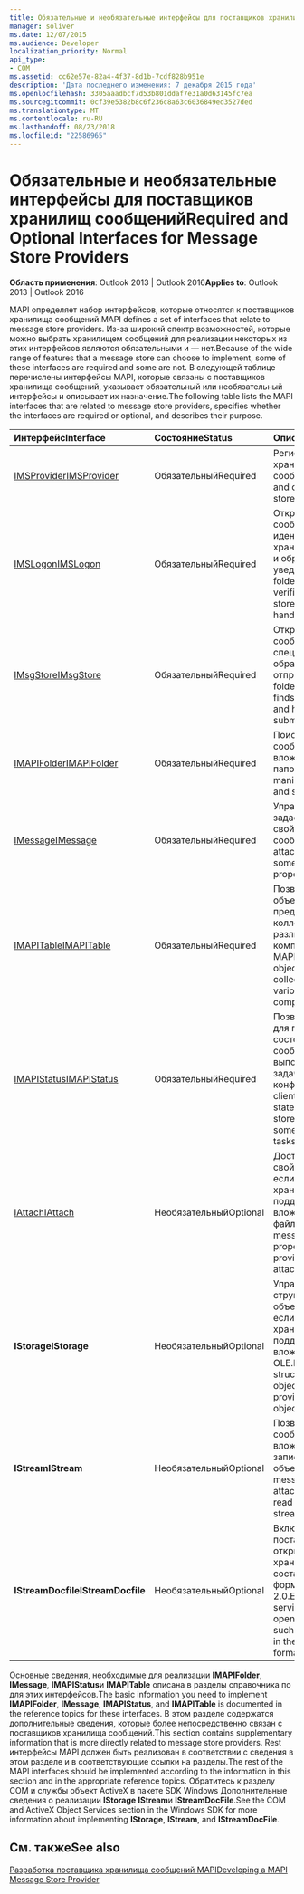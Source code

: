 ```yaml
---
title: Обязательные и необязательные интерфейсы для поставщиков хранилищ сообщений
manager: soliver
ms.date: 12/07/2015
ms.audience: Developer
localization_priority: Normal
api_type:
- COM
ms.assetid: cc62e57e-82a4-4f37-8d1b-7cdf828b951e
description: 'Дата последнего изменения: 7 декабря 2015 года'
ms.openlocfilehash: 3305aaadbcf7d53b801ddaf7e31a0d63145fc7ea
ms.sourcegitcommit: 0cf39e5382b8c6f236c8a63c6036849ed3527ded
ms.translationtype: MT
ms.contentlocale: ru-RU
ms.lasthandoff: 08/23/2018
ms.locfileid: "22586965"
---
```

# <a name="required-and-optional-interfaces-for-message-store-providers"></a><span data-ttu-id="fcd23-103">Обязательные и необязательные интерфейсы для поставщиков хранилищ сообщений</span><span class="sxs-lookup"><span data-stu-id="fcd23-103">Required and Optional Interfaces for Message Store Providers</span></span>

 
  
<span data-ttu-id="fcd23-104">**Область применения**: Outlook 2013 | Outlook 2016</span><span class="sxs-lookup"><span data-stu-id="fcd23-104">**Applies to**: Outlook 2013 | Outlook 2016</span></span> 
  
<span data-ttu-id="fcd23-105">MAPI определяет набор интерфейсов, которые относятся к поставщиков хранилища сообщений.</span><span class="sxs-lookup"><span data-stu-id="fcd23-105">MAPI defines a set of interfaces that relate to message store providers.</span></span> <span data-ttu-id="fcd23-106">Из-за широкий спектр возможностей, которые можно выбрать хранилищем сообщений для реализации некоторых из этих интерфейсов являются обязательными и — нет.</span><span class="sxs-lookup"><span data-stu-id="fcd23-106">Because of the wide range of features that a message store can choose to implement, some of these interfaces are required and some are not.</span></span> <span data-ttu-id="fcd23-107">В следующей таблице перечислены интерфейсы MAPI, которые связаны с поставщиков хранилища сообщений, указывает обязательный или необязательный интерфейсы и описывает их назначение.</span><span class="sxs-lookup"><span data-stu-id="fcd23-107">The following table lists the MAPI interfaces that are related to message store providers, specifies whether the interfaces are required or optional, and describes their purpose.</span></span>
  
|<span data-ttu-id="fcd23-108">**Интерфейс**</span><span class="sxs-lookup"><span data-stu-id="fcd23-108">**Interface**</span></span>|<span data-ttu-id="fcd23-109">**Состояние**</span><span class="sxs-lookup"><span data-stu-id="fcd23-109">**Status**</span></span>|<span data-ttu-id="fcd23-110">**Описание**</span><span class="sxs-lookup"><span data-stu-id="fcd23-110">**Description**</span></span>|
|:-----|:-----|:-----|
|[<span data-ttu-id="fcd23-111">IMSProvider</span><span class="sxs-lookup"><span data-stu-id="fcd23-111">IMSProvider</span></span>](imsprovideriunknown.md) <br/> |<span data-ttu-id="fcd23-112">Обязательный</span><span class="sxs-lookup"><span data-stu-id="fcd23-112">Required</span></span>  <br/> |<span data-ttu-id="fcd23-113">Регистрация или из хранилища сообщений.</span><span class="sxs-lookup"><span data-stu-id="fcd23-113">Logs on to and off of a message store.</span></span>  <br/> |
|[<span data-ttu-id="fcd23-114">IMSLogon</span><span class="sxs-lookup"><span data-stu-id="fcd23-114">IMSLogon</span></span>](imslogoniunknown.md) <br/> |<span data-ttu-id="fcd23-115">Обязательный</span><span class="sxs-lookup"><span data-stu-id="fcd23-115">Required</span></span>  <br/> |<span data-ttu-id="fcd23-116">Открывает папок или сообщений, проверяет идентификатор хранилища сообщений и обрабатывает уведомления.</span><span class="sxs-lookup"><span data-stu-id="fcd23-116">Opens folders or messages, verifies the message store's identity, and handles notifications.</span></span>  <br/> |
|[<span data-ttu-id="fcd23-117">IMsgStore</span><span class="sxs-lookup"><span data-stu-id="fcd23-117">IMsgStore</span></span>](imsgstoreimapiprop.md) <br/> |<span data-ttu-id="fcd23-118">Обязательный</span><span class="sxs-lookup"><span data-stu-id="fcd23-118">Required</span></span>  <br/> |<span data-ttu-id="fcd23-119">Открытие папки или сообщения, находит специальные папки и обработки сообщений, отправляемых.</span><span class="sxs-lookup"><span data-stu-id="fcd23-119">Opens folders or messages, finds special folders, and handles message submissions.</span></span>  <br/> |
|[<span data-ttu-id="fcd23-120">IMAPIFolder</span><span class="sxs-lookup"><span data-stu-id="fcd23-120">IMAPIFolder</span></span>](imapifolderimapicontainer.md) <br/> |<span data-ttu-id="fcd23-121">Обязательный</span><span class="sxs-lookup"><span data-stu-id="fcd23-121">Required</span></span>  <br/> |<span data-ttu-id="fcd23-122">Поиск и обработка сообщений и вложенных папок.</span><span class="sxs-lookup"><span data-stu-id="fcd23-122">Finds and manipulates messages and subfolders.</span></span>  <br/> |
|[<span data-ttu-id="fcd23-123">IMessage</span><span class="sxs-lookup"><span data-stu-id="fcd23-123">IMessage</span></span>](imessageimapiprop.md) <br/> |<span data-ttu-id="fcd23-124">Обязательный</span><span class="sxs-lookup"><span data-stu-id="fcd23-124">Required</span></span>  <br/> |<span data-ttu-id="fcd23-125">Управляет вложения и задает некоторые свойства сообщения.</span><span class="sxs-lookup"><span data-stu-id="fcd23-125">Manipulates attachments and sets some of a message's properties.</span></span>  <br/> |
|[<span data-ttu-id="fcd23-126">IMAPITable</span><span class="sxs-lookup"><span data-stu-id="fcd23-126">IMAPITable</span></span>](imapitableiunknown.md) <br/> |<span data-ttu-id="fcd23-127">Обязательный</span><span class="sxs-lookup"><span data-stu-id="fcd23-127">Required</span></span>  <br/> |<span data-ttu-id="fcd23-128">Позволяет другим объектам для представления коллекции данных в различные компоненты MAPI.</span><span class="sxs-lookup"><span data-stu-id="fcd23-128">Enables other objects to present collections of data to various MAPI components.</span></span>  <br/> |
|[<span data-ttu-id="fcd23-129">IMAPIStatus</span><span class="sxs-lookup"><span data-stu-id="fcd23-129">IMAPIStatus</span></span>](imapistatusimapiprop.md) <br/> |<span data-ttu-id="fcd23-130">Обязательный</span><span class="sxs-lookup"><span data-stu-id="fcd23-130">Required</span></span>  <br/> |<span data-ttu-id="fcd23-131">Позволяет клиентам для проверки состояния хранилища сообщений и для выполнения некоторых задач конфигурации.</span><span class="sxs-lookup"><span data-stu-id="fcd23-131">Enables clients to validate the state of a message store and to perform some configuration tasks.</span></span>  <br/> |
|[<span data-ttu-id="fcd23-132">IAttach</span><span class="sxs-lookup"><span data-stu-id="fcd23-132">IAttach</span></span>](iattachimapiprop.md) <br/> |<span data-ttu-id="fcd23-133">Необязательный</span><span class="sxs-lookup"><span data-stu-id="fcd23-133">Optional</span></span>  <br/> |<span data-ttu-id="fcd23-134">Доступ к вложения свойства сообщений, если поставщик хранения поддерживает вложенных файлов.</span><span class="sxs-lookup"><span data-stu-id="fcd23-134">Accesses message attachment properties if the store provider supports file attachments.</span></span>  <br/> |
|<span data-ttu-id="fcd23-135">**IStorage**</span><span class="sxs-lookup"><span data-stu-id="fcd23-135">**IStorage**</span></span> <br/> |<span data-ttu-id="fcd23-136">Необязательный</span><span class="sxs-lookup"><span data-stu-id="fcd23-136">Optional</span></span>  <br/> |<span data-ttu-id="fcd23-137">Управляет структурированных объектов хранилища, если поставщик хранения поддерживает вложения объекта OLE.</span><span class="sxs-lookup"><span data-stu-id="fcd23-137">Manages structured storage objects if the store provider supports OLE object attachments.</span></span>  <br/> |
|<span data-ttu-id="fcd23-138">**IStream**</span><span class="sxs-lookup"><span data-stu-id="fcd23-138">**IStream**</span></span> <br/> |<span data-ttu-id="fcd23-139">Необязательный</span><span class="sxs-lookup"><span data-stu-id="fcd23-139">Optional</span></span>  <br/> |<span data-ttu-id="fcd23-140">Позволяет объектов сообщений и вложений для чтения и записи данных в поток объекты.</span><span class="sxs-lookup"><span data-stu-id="fcd23-140">Enables message and attachment objects to read and write data to stream objects.</span></span>  <br/> |
|<span data-ttu-id="fcd23-141">**IStreamDocfile**</span><span class="sxs-lookup"><span data-stu-id="fcd23-141">**IStreamDocfile**</span></span> <br/> |<span data-ttu-id="fcd23-142">Необязательный</span><span class="sxs-lookup"><span data-stu-id="fcd23-142">Optional</span></span>  <br/> |<span data-ttu-id="fcd23-143">Включение некоторых поставщиков услуг для открытия объекта хранилища, например составной файл в формате OLE 2.0.</span><span class="sxs-lookup"><span data-stu-id="fcd23-143">Enables some service providers to open a storage object, such as a compound file in the OLE 2.0 file format.</span></span>  <br/> |
   
<span data-ttu-id="fcd23-144">Основные сведения, необходимые для реализации **IMAPIFolder**, **IMessage**, **IMAPIStatus**и **IMAPITable** описана в разделы справочника по для этих интерфейсов.</span><span class="sxs-lookup"><span data-stu-id="fcd23-144">The basic information you need to implement **IMAPIFolder**, **IMessage**, **IMAPIStatus**, and **IMAPITable** is documented in the reference topics for these interfaces.</span></span> <span data-ttu-id="fcd23-145">В этом разделе содержатся дополнительные сведения, которые более непосредственно связан с поставщиков хранилища сообщений.</span><span class="sxs-lookup"><span data-stu-id="fcd23-145">This section contains supplementary information that is more directly related to message store providers.</span></span> <span data-ttu-id="fcd23-146">Rest интерфейсы MAPI должен быть реализован в соответствии с сведения в этом разделе и в соответствующие ссылки на разделы.</span><span class="sxs-lookup"><span data-stu-id="fcd23-146">The rest of the MAPI interfaces should be implemented according to the information in this section and in the appropriate reference topics.</span></span> <span data-ttu-id="fcd23-147">Обратитесь к разделу COM и службы объект ActiveX в пакете SDK Windows Дополнительные сведения о реализации **IStorage** **IStream**и **IStreamDocFile**.</span><span class="sxs-lookup"><span data-stu-id="fcd23-147">See the COM and ActiveX Object Services section in the Windows SDK for more information about implementing **IStorage**, **IStream**, and **IStreamDocFile**.</span></span>
  
## <a name="see-also"></a><span data-ttu-id="fcd23-148">См. также</span><span class="sxs-lookup"><span data-stu-id="fcd23-148">See also</span></span>



[<span data-ttu-id="fcd23-149">Разработка поставщика хранилища сообщений MAPI</span><span class="sxs-lookup"><span data-stu-id="fcd23-149">Developing a MAPI Message Store Provider</span></span>](developing-a-mapi-message-store-provider.md)

